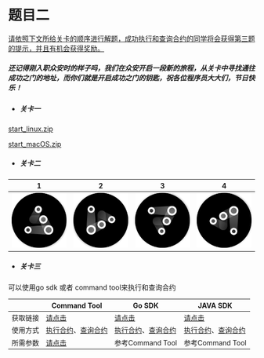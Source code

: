 # 题目二

<u>请依照下文所给关卡的顺序进行解题，成功执行和查询合约的同学将会获得第三题的提示，并且有机会获得奖励。</u>

##### 还记得刚入职众安时的样子吗，我们在众安开启一段新的旅程，从关卡中寻找通往成功之门的地址，而你们就是开启成功之门的钥匙，祝各位程序员大大们，节日快乐！

- ##### 关卡一

[start_linux.zip](bin/start_linux.zip)

[start_macOS.zip](bin/start_macOS.zip)

- ##### 关卡二

|        1        |        2        |        3        |        4        |
| :-------------: | :-------------: | :-------------: | :-------------: |
| ![1](pic/1.jpg) | ![2](pic/2.jpg) | ![3](pic/3.jpg) | ![4](pic/4.jpg) |

- ##### 关卡三

可以使用go sdk 或者 command tool来执行和查询合约

|          | Command Tool                                                 | Go SDK                                                       | JAVA SDK                                                     |
| -------- | ------------------------------------------------------------ | ------------------------------------------------------------ | ------------------------------------------------------------ |
| 获取链接 | [请点击](https://github.com/dappledger/AnnChain/releases/tag/v1.4.0) | [请点击](https://github.com/dappledger/ann-go-sdk)           | [请点击](https://github.com/dappledger/ann-java-sdk)         |
| 使用方式 | [执行合约](https://github.com/dappledger/AnnChain/blob/master/docs/cmd.md#execute-contract)、[查询合约](https://github.com/dappledger/AnnChain/blob/master/docs/cmd.md#read-contract) | [执行合约](https://github.com/dappledger/ann-go-sdk/blob/master/example/za_test.go#L148)、[查询合约](https://github.com/dappledger/ann-go-sdk/blob/master/example/za_test.go#L169) | [执行合约](https://github.com/dappledger/ann-java-sdk/blob/master/ReadMe.md#%E8%B0%83%E7%94%A8%E5%90%88%E7%BA%A6%E9%BB%98%E8%AE%A4%E5%90%8C%E6%AD%A5%E8%B0%83%E7%94%A8)、[查询合约](https://github.com/dappledger/ann-java-sdk/blob/master/ReadMe.md#%E6%9F%A5%E8%AF%A2%E5%90%88%E7%BA%A6) |
| 所需参数 | [请点击](doc/tool.md)                                        | 参考Command Tool                                             | 参考Command Tool                                             |

